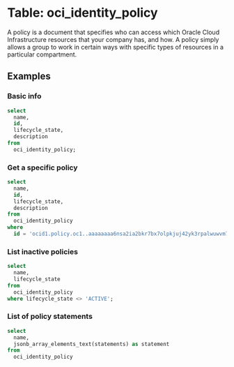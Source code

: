 # Table: oci_identity_policy

A policy is a document that specifies who can access which Oracle Cloud Infrastructure resources that your company has, and how. A policy simply allows a group to work in certain ways with specific types of resources in a particular compartment.

## Examples

### Basic info

```sql
select
  name,
  id,
  lifecycle_state,
  description
from
  oci_identity_policy;
```

### Get a specific policy

```sql
select
  name,
  id,
  lifecycle_state,
  description
from
  oci_identity_policy
where
  id = 'ocid1.policy.oc1..aaaaaaaa6nsa2ia2bkr7bx7olpkjuj42yk3rpalwuwvm7fjc7kz7o5wz5pmq';
```

### List inactive policies

```sql
select
  name,
  lifecycle_state
from
  oci_identity_policy
where lifecycle_state <> 'ACTIVE';
```

### List of policy statements

```sql
select
  name,
  jsonb_array_elements_text(statements) as statement
from
  oci_identity_policy
```

